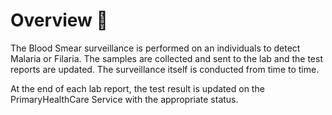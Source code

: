 # Overview 📝

The Blood Smear surveillance is performed on an individuals to detect Malaria or Filaria. The samples are collected and sent to the lab and the test reports are updated. The surveillance itself is conducted from time to time. 

At the end of each lab report, the test result is updated on the PrimaryHealthCare Service with the appropriate status.